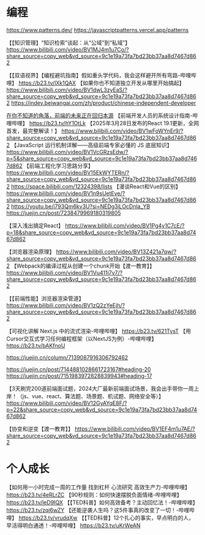 
# 编程

https://www.patterns.dev/
https://javascriptpatterns.vercel.app/patterns

【【知识管理】“知识检索”谈起：从“公域”到“私域”】 https://www.bilibili.com/video/BV1MJ4m1u7Co/?share_source=copy_web&vd_source=9c1e19a73fa7bd23bb37aa8d7467d862

【【双语视界】【编程避坑指南】假如重头学代码，我会这样避开所有弯路-哔哩哔哩】 https://b23.tv/lXk1QAX
【如果你也不知道独立开发从哪里开始搞起】 https://www.bilibili.com/video/BV1dwL3zyEaS/?share_source=copy_web&vd_source=9c1e19a73fa7bd23bb37aa8d7467d862
https://indev.beiwangai.com/zh/product/chinese-independent-developer

[在你不知道的角落，前端的未来正在回归本源](https://youtu.be/J_xIxliB0Jo?si=esZKLBz25S_JlH1d)
【前端开发人员的系统设计指南-哔哩哔哩】 https://b23.tv/hY1OtLk
【2025年3月28日发布的React 19.1更新，全网首发，最完整解读！】 https://www.bilibili.com/video/BV1wFoWYnEr9/?share_source=copy_web&vd_source=9c1e19a73fa7bd23bb37aa8d7467d862
【JavaScript 运行机制详解——高级前端专家必懂的 JS 底层知识】 https://www.bilibili.com/video/BV1VcGRzsEdw/?p=5&share_source=copy_web&vd_source=9c1e19a73fa7bd23bb37aa8d7467d862
【前端工程化学习思路分享】 https://www.bilibili.com/video/BV15EkWYTERn/?share_source=copy_web&vd_source=9c1e19a73fa7bd23bb37aa8d7467d862
https://space.bilibili.com/12324398/lists
【漫谈React和Vue的区别】 https://www.bilibili.com/video/BV1n9sUetEve/?share_source=copy_web&vd_source=9c1e19a73fa7bd23bb37aa8d7467d862
https://youtu.be/i793Qm6kv3U?si=NEDg3iLOcDnla_YB
https://juejin.cn/post/7238479969180319805

【深入浅出搞定React】 https://www.bilibili.com/video/BV1Pg4y1C7cE/?p=18&share_source=copy_web&vd_source=9c1e19a73fa7bd23bb37aa8d7467d862

【浏览器渲染原理】 https://www.bilibili.com/video/BV13Z421a7qw/?share_source=copy_web&vd_source=9c1e19a73fa7bd23bb37aa8d7467d862
【Webpack的编译过程从创建一个chunk开始【渡一教育】】 https://www.bilibili.com/video/BV1Vu411j7v7/?share_source=copy_web&vd_source=9c1e19a73fa7bd23bb37aa8d7467d862

【【前端性能】浏览器渲染管道】 https://www.bilibili.com/video/BV1zQ2zYeEjh/?share_source=copy_web&vd_source=9c1e19a73fa7bd23bb37aa8d7467d862

【可视化讲解 Next.js 中的流式渲染-哔哩哔哩】 https://b23.tv/621TysT
【用Cursor交互式学习任何编程框架（以NextJS为例）-哔哩哔哩】 https://b23.tv/bAKfnoU

https://juejin.cn/column/7139087916306792462

https://juejin.cn/post/7144881028661723167#heading-20
https://juejin.cn/post/7151983972828839943#heading-17

【3天刷完200道前端面试题，2024大厂最新前端面试场景，我会出手带你一周上岸！（js、vue、react、算法题、场景题、机试题、网络安全等）】 https://www.bilibili.com/video/BV12GyAYqE8F/?p=22&share_source=copy_web&vd_source=9c1e19a73fa7bd23bb37aa8d7467d862

【协变和逆变【渡一教育】】 https://www.bilibili.com/video/BV1EF4m1u7AE/?share_source=copy_web&vd_source=9c1e19a73fa7bd23bb37aa8d7467d862

# 个人成长
【如何用一小时完成一周的工作量 找到杠杆 心流研究 高效生产力-哔哩哔哩】 https://b23.tv/4eRLrZC
【90秒规则：如何快速摆脱负面情绪-哔哩哔哩】 https://b23.tv/leD9IQX
【【TED科普】如何高效备考？主动回忆法！-哔哩哔哩】 https://b23.tv/zqi6wZY
【还能逆袭人生吗？这5件事真的改变了一切！-哔哩哔哩】 https://b23.tv/vrudqXw
【【TED科普】12个扎心的事实，早点明白的人，早活得明白通透！-哔哩哔哩】 https://b23.tv/uKrWeAN
